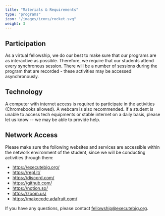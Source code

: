 ```yaml
---
title: "Materials & Requirements"
type: "programs"
icon: "/images/icons/rocket.svg"
weight: 3
---
```


## Participation

As a virtual fellowship, we do our best to make sure that our programs are as interactive as possible. Therefore, we require that our
students attend every synchronous session. There will be a number of sessions during the program that are recorded - these activities
may be accessed asynchronously. 

## Technology

A computer with internet access is required to participate in the activities (Chromebooks allowed). A webcam is also recommended.
If a student is unable to access tech equipments or stable internet on a daily basis, please let us know -- we may be able to provide help. 

## Network Access

Please make sure the following websites and services are accessible within the network environment of the student, since
we will be conducting activities through them:

- https://executebig.org/
- https://repl.it/
- https://discord.com/
- https://github.com/
- https://notion.so/
- https://zoom.us/
- https://makecode.adafruit.com/

If you have any questions, please contact [fellowship@executebig.org](mailto:fellowship@executebig.org).